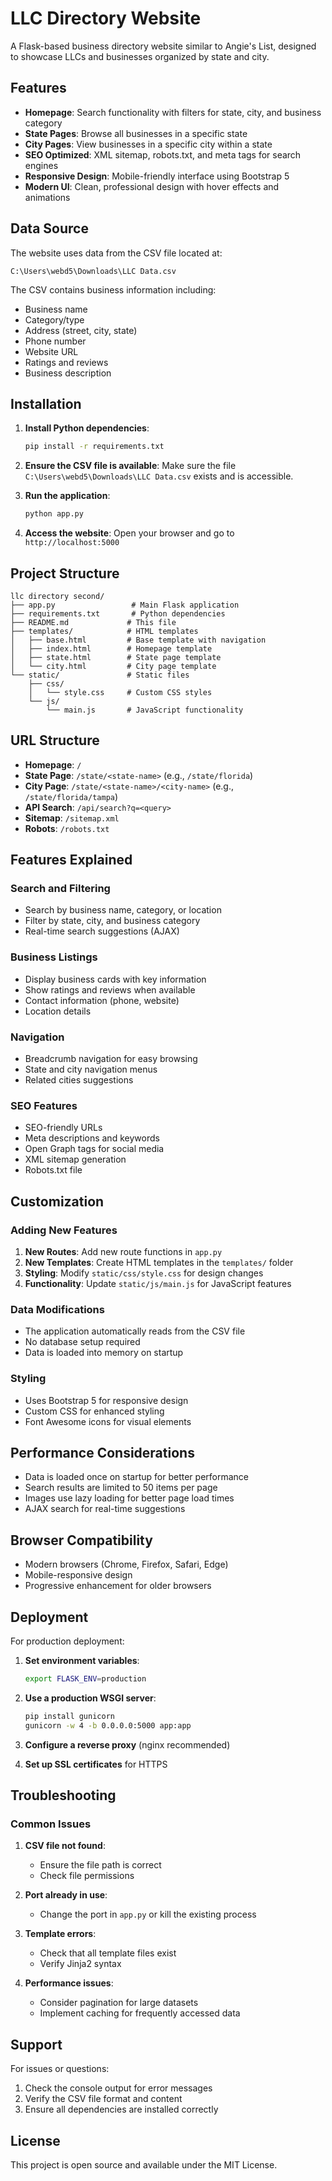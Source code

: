 # LLC Directory Website

A Flask-based business directory website similar to Angie's List, designed to showcase LLCs and businesses organized by state and city.

## Features

- **Homepage**: Search functionality with filters for state, city, and business category
- **State Pages**: Browse all businesses in a specific state
- **City Pages**: View businesses in a specific city within a state
- **SEO Optimized**: XML sitemap, robots.txt, and meta tags for search engines
- **Responsive Design**: Mobile-friendly interface using Bootstrap 5
- **Modern UI**: Clean, professional design with hover effects and animations

## Data Source

The website uses data from the CSV file located at:
```
C:\Users\webd5\Downloads\LLC Data.csv
```

The CSV contains business information including:
- Business name
- Category/type
- Address (street, city, state)
- Phone number
- Website URL
- Ratings and reviews
- Business description

## Installation

1. **Install Python dependencies**:
   ```bash
   pip install -r requirements.txt
   ```

2. **Ensure the CSV file is available**:
   Make sure the file `C:\Users\webd5\Downloads\LLC Data.csv` exists and is accessible.

3. **Run the application**:
   ```bash
   python app.py
   ```

4. **Access the website**:
   Open your browser and go to `http://localhost:5000`

## Project Structure

```
llc directory second/
├── app.py                 # Main Flask application
├── requirements.txt       # Python dependencies
├── README.md             # This file
├── templates/            # HTML templates
│   ├── base.html         # Base template with navigation
│   ├── index.html        # Homepage template
│   ├── state.html        # State page template
│   └── city.html         # City page template
└── static/               # Static files
    ├── css/
    │   └── style.css     # Custom CSS styles
    └── js/
        └── main.js       # JavaScript functionality
```

## URL Structure

- **Homepage**: `/`
- **State Page**: `/state/<state-name>` (e.g., `/state/florida`)
- **City Page**: `/state/<state-name>/<city-name>` (e.g., `/state/florida/tampa`)
- **API Search**: `/api/search?q=<query>`
- **Sitemap**: `/sitemap.xml`
- **Robots**: `/robots.txt`

## Features Explained

### Search and Filtering
- Search by business name, category, or location
- Filter by state, city, and business category
- Real-time search suggestions (AJAX)

### Business Listings
- Display business cards with key information
- Show ratings and reviews when available
- Contact information (phone, website)
- Location details

### Navigation
- Breadcrumb navigation for easy browsing
- State and city navigation menus
- Related cities suggestions

### SEO Features
- SEO-friendly URLs
- Meta descriptions and keywords
- Open Graph tags for social media
- XML sitemap generation
- Robots.txt file

## Customization

### Adding New Features
1. **New Routes**: Add new route functions in `app.py`
2. **New Templates**: Create HTML templates in the `templates/` folder
3. **Styling**: Modify `static/css/style.css` for design changes
4. **Functionality**: Update `static/js/main.js` for JavaScript features

### Data Modifications
- The application automatically reads from the CSV file
- No database setup required
- Data is loaded into memory on startup

### Styling
- Uses Bootstrap 5 for responsive design
- Custom CSS for enhanced styling
- Font Awesome icons for visual elements

## Performance Considerations

- Data is loaded once on startup for better performance
- Search results are limited to 50 items per page
- Images use lazy loading for better page load times
- AJAX search for real-time suggestions

## Browser Compatibility

- Modern browsers (Chrome, Firefox, Safari, Edge)
- Mobile-responsive design
- Progressive enhancement for older browsers

## Deployment

For production deployment:

1. **Set environment variables**:
   ```bash
   export FLASK_ENV=production
   ```

2. **Use a production WSGI server**:
   ```bash
   pip install gunicorn
   gunicorn -w 4 -b 0.0.0.0:5000 app:app
   ```

3. **Configure a reverse proxy** (nginx recommended)

4. **Set up SSL certificates** for HTTPS

## Troubleshooting

### Common Issues

1. **CSV file not found**:
   - Ensure the file path is correct
   - Check file permissions

2. **Port already in use**:
   - Change the port in `app.py` or kill the existing process

3. **Template errors**:
   - Check that all template files exist
   - Verify Jinja2 syntax

4. **Performance issues**:
   - Consider pagination for large datasets
   - Implement caching for frequently accessed data

## Support

For issues or questions:
1. Check the console output for error messages
2. Verify the CSV file format and content
3. Ensure all dependencies are installed correctly

## License

This project is open source and available under the MIT License.


